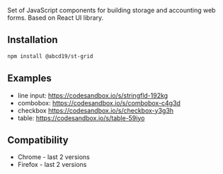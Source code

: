 Set of JavaScript components for building storage and accounting web forms. Based on React UI library.

## Installation

```bash
npm install @abcd19/st-grid
```

## Examples
- line input: https://codesandbox.io/s/stringfld-192kg
- combobox: https://codesandbox.io/s/combobox-c4g3d
- checkbox https://codesandbox.io/s/checkbox-y3g3h
- table: https://codesandbox.io/s/table-59iyo

## Compatibility
- Chrome - last 2 versions
- Firefox -  last 2 versions
